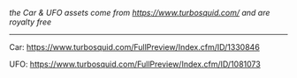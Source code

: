 _the Car & UFO assets come from https://www.turbosquid.com/ and are royalty free_

---

Car: https://www.turbosquid.com/FullPreview/Index.cfm/ID/1330846

UFO: https://www.turbosquid.com/FullPreview/Index.cfm/ID/1081073
